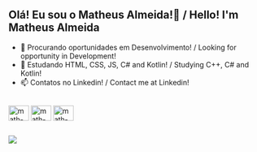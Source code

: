 ## Olá! Eu sou o Matheus Almeida!👋 / Hello! I'm Matheus Almeida

- 🔭 Procurando oportunidades em Desenvolvimento! / Looking for opportunity in Development!
- 🌱 Estudando HTML, CSS, JS, C# and Kotlin! / Studying C++, C# and Kotlin!
- 📫 Contatos no Linkedin! / Contact me at Linkedin! 

<div style="display: inline_block"><br>
  <img align="center" alt="math-kotlin" height="30" width="40" <img src="https://cdn.jsdelivr.net/gh/devicons/devicon/icons/kotlin/kotlin-original.svg" />
  <img align="center" alt="math-csharp" height="30" width="40" <img src="https://cdn.jsdelivr.net/gh/devicons/devicon/icons/csharp/csharp-original.svg" />
  <img align="center" alt="math-cplusplus" height="30" width="40" <img src="https://cdn.jsdelivr.net/gh/devicons/devicon/icons/cplusplus/cplusplus-original.svg" />
</div>

##

<div
  <a href="https://www.linkedin.com/in/matheusalmeida-/" target="_blank"><img src="https://img.shields.io/badge/LinkedIn-0077B5?style=for-the-badge&logo=linkedin&logoColor=white" target="_blank"></a> 
  
</div>

##
